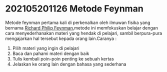 # 202105201126 Metode Feynman #

Metode feynman pertama kali di perkenalkan oleh ilmuwan fisika yang bernama 
[Richard Philip Feynman](https://id.wikipedia.org/wiki/Richard_Feynman),metode ini 
memfokuskan belajar dengan cara menyederhanakan materi yang hendak di pelajari, sambil 
berpura-pura mengajarkan hal tersebut kepada orang lain.Caranya :

1. Pilih materi yang ingin di pelajari  
2. Baca dan pahami materi dengan baik 
3. Tulis kembali poin-poin penting ke sebuah kertas
4. Jelaskan ke orang lain dengan bahasa yang sederhana





